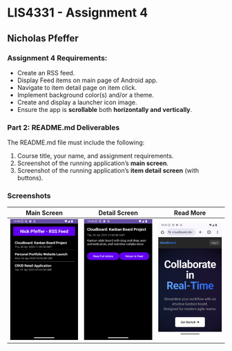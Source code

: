 # LIS4331 - Assignment 4

## Nicholas Pfeffer

### Assignment 4 Requirements:

- Create an RSS feed.
- Display Feed items on main page of Android app.
- Navigate to item detail page on item click.
- Implement background color(s) and/or a theme.
- Create and display a launcher icon image.
- Ensure the app is **scrollable** both **horizontally and vertically**.

### Part 2: README.md Deliverables

The README.md file must include the following:

1. Course title, your name, and assignment requirements.
2. Screenshot of the running application’s **main screen**.
3. Screenshot of the running application’s **item detail screen** (with buttons).

### **Screenshots**

| Main Screen | Detail Screen | Read More |
|-------------|---------------|------------------|
| ![Main Screen](img/list_items.png) | ![Detail Screen](img/list_item.png) | ![Read More Result](img/read_more.png) |


<!-- ### **Skillsets**

#### **Skillset 10**
![SS7](img/lis4331_ss10.png)

#### **Skillset 11**
![SS8](img/lis4331_ss11.png)

#### **Skillset 12**
![SS9](img/lis4331_ss12.png) -->